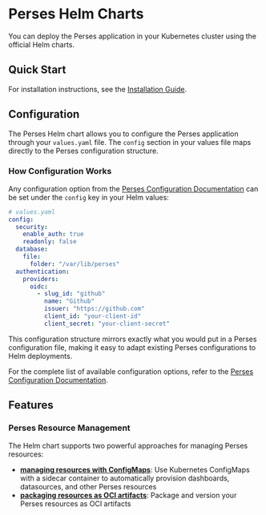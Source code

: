 # Perses Helm Charts

You can deploy the Perses application in your Kubernetes cluster using the official Helm charts.

## Quick Start

For installation instructions, see the [Installation Guide](installation.md).

## Configuration

The Perses Helm chart allows you to configure the Perses application through your `values.yaml` file. The `config` section in your values file maps directly to the Perses configuration structure.

### How Configuration Works

Any configuration option from the [Perses Configuration Documentation](https://perses.dev/perses/docs/configuration/configuration/) can be set under the `config` key in your Helm values:

```yaml
# values.yaml
config:
  security:
    enable_auth: true
    readonly: false
  database:
    file:
      folder: "/var/lib/perses"
  authentication:
    providers:
      oidc:
        - slug_id: "github"
          name: "Github"
          issuer: "https://github.com"
          client_id: "your-client-id"
          client_secret: "your-client-secret"
```

This configuration structure mirrors exactly what you would put in a Perses configuration file, making it easy to adapt existing Perses configurations to Helm deployments.

For the complete list of available configuration options, refer to the [Perses Configuration Documentation](https://perses.dev/perses/docs/configuration/configuration/).

## Features

### Perses Resource Management

The Helm chart supports two powerful approaches for managing Perses resources:

- **[managing resources with ConfigMaps](managing-resources-with-configmaps.md)**: Use Kubernetes ConfigMaps with a sidecar container to automatically provision dashboards, datasources, and other Perses resources
- **[packaging resources as OCI artifacts](packaging-resources-as-oci-artifacts.md)**: Package and version your Perses resources as OCI artifacts